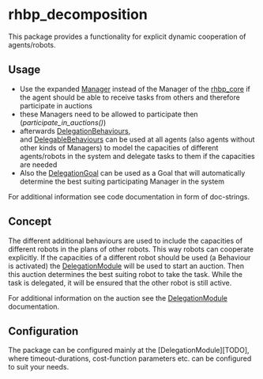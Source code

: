 # rhbp_decomposition
This package provides a functionality for explicit dynamic cooperation of agents/robots.

## Usage
* Use the expanded [Manager](src/decomposition_components/managers.py)
    instead of the Manager of the [rhbp_core](../rhbp_core) 
    if the agent should be able to receive tasks from others and therefore
    participate in auctions
* these Managers need to be allowed to participate then (*participate_in_auctions()*)
* afterwards [DelegationBehaviours](src/decomposition_components/delegation_behaviour.py),   
    and [DelegableBehaviours](src/decomposition_components/delegation_behaviour.py)
    can be used at all agents (also agents without other kinds of Managers)
    to model the capacities of different agents/robots in the system and delegate
    tasks to them if the capacities are needed
* Also the [DelegationGoal](src/decomposition_components/delegation_goal.py)
    can be used as a Goal that will automatically determine the best suiting participating
    Manager in the system
    
For additional information see code documentation in form of doc-strings.

## Concept
The different additional behaviours are used to include the capacities of different
robots in the plans of other robots.
This way robots can cooperate explicitly. If the capacities of a different robot
should be used (a Behaviour is activated) the [DelegationModule](TODO) will be used to start
an auction. Then this auction determines the best suiting robot to take the task.
While the task is delegated, it will be ensured that the other robot is still active.

For additional information on the auction see the [DelegationModule](TODO) documentation.

## Configuration
The package can be configured mainly at the [DelegationModule][TODO], where timeout-durations,
cost-function parameters etc. can be configured to suit your needs. 